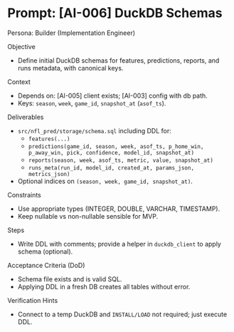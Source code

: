 # Prompt: [AI-006] DuckDB Schemas

Persona: Builder (Implementation Engineer)

Objective
- Define initial DuckDB schemas for features, predictions, reports, and runs metadata, with canonical keys.

Context
- Depends on: [AI-005] client exists; [AI-003] config with db path.
- Keys: `season`, `week`, `game_id`, `snapshot_at` (`asof_ts`).

Deliverables
- `src/nfl_pred/storage/schema.sql` including DDL for:
  - `features(...)`
  - `predictions(game_id, season, week, asof_ts, p_home_win, p_away_win, pick, confidence, model_id, snapshot_at)`
  - `reports(season, week, asof_ts, metric, value, snapshot_at)`
  - `runs_meta(run_id, model_id, created_at, params_json, metrics_json)`
- Optional indices on `(season, week, game_id, snapshot_at)`.

Constraints
- Use appropriate types (INTEGER, DOUBLE, VARCHAR, TIMESTAMP).
- Keep nullable vs non-nullable sensible for MVP.

Steps
- Write DDL with comments; provide a helper in `duckdb_client` to apply schema (optional).

Acceptance Criteria (DoD)
- Schema file exists and is valid SQL.
- Applying DDL in a fresh DB creates all tables without error.

Verification Hints
- Connect to a temp DuckDB and `INSTALL/LOAD` not required; just execute DDL.


